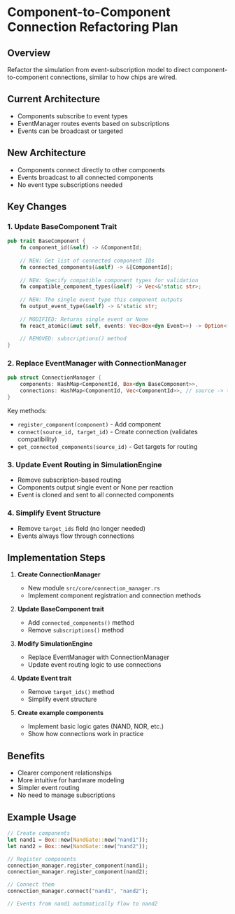 # Component-to-Component Connection Refactoring Plan

## Overview
Refactor the simulation from event-subscription model to direct component-to-component connections, similar to how chips are wired.

## Current Architecture
- Components subscribe to event types
- EventManager routes events based on subscriptions
- Events can be broadcast or targeted

## New Architecture
- Components connect directly to other components
- Events broadcast to all connected components
- No event type subscriptions needed

## Key Changes

### 1. Update BaseComponent Trait
```rust
pub trait BaseComponent {
    fn component_id(&self) -> &ComponentId;
    
    // NEW: Get list of connected component IDs
    fn connected_components(&self) -> &[ComponentId];
    
    // NEW: Specify compatible component types for validation
    fn compatible_component_types(&self) -> Vec<&'static str>;
    
    // NEW: The single event type this component outputs
    fn output_event_type(&self) -> &'static str;
    
    // MODIFIED: Returns single event or None
    fn react_atomic(&mut self, events: Vec<Box<dyn Event>>) -> Option<(Box<dyn Event>, u64)>;
    
    // REMOVED: subscriptions() method
}
```

### 2. Replace EventManager with ConnectionManager
```rust
pub struct ConnectionManager {
    components: HashMap<ComponentId, Box<dyn BaseComponent>>,
    connections: HashMap<ComponentId, Vec<ComponentId>>, // source -> targets
}
```

Key methods:
- `register_component(component)` - Add component
- `connect(source_id, target_id)` - Create connection (validates compatibility)
- `get_connected_components(source_id)` - Get targets for routing

### 3. Update Event Routing in SimulationEngine
- Remove subscription-based routing
- Components output single event or None per reaction
- Event is cloned and sent to all connected components

### 4. Simplify Event Structure
- Remove `target_ids` field (no longer needed)
- Events always flow through connections

## Implementation Steps

1. **Create ConnectionManager**
   - New module `src/core/connection_manager.rs`
   - Implement component registration and connection methods

2. **Update BaseComponent trait**
   - Add `connected_components()` method
   - Remove `subscriptions()` method

3. **Modify SimulationEngine**
   - Replace EventManager with ConnectionManager
   - Update event routing logic to use connections

4. **Update Event trait**
   - Remove `target_ids()` method
   - Simplify event structure

5. **Create example components**
   - Implement basic logic gates (NAND, NOR, etc.)
   - Show how connections work in practice

## Benefits
- Clearer component relationships
- More intuitive for hardware modeling
- Simpler event routing
- No need to manage subscriptions

## Example Usage
```rust
// Create components
let nand1 = Box::new(NandGate::new("nand1"));
let nand2 = Box::new(NandGate::new("nand2"));

// Register components
connection_manager.register_component(nand1);
connection_manager.register_component(nand2);

// Connect them
connection_manager.connect("nand1", "nand2");

// Events from nand1 automatically flow to nand2
```
